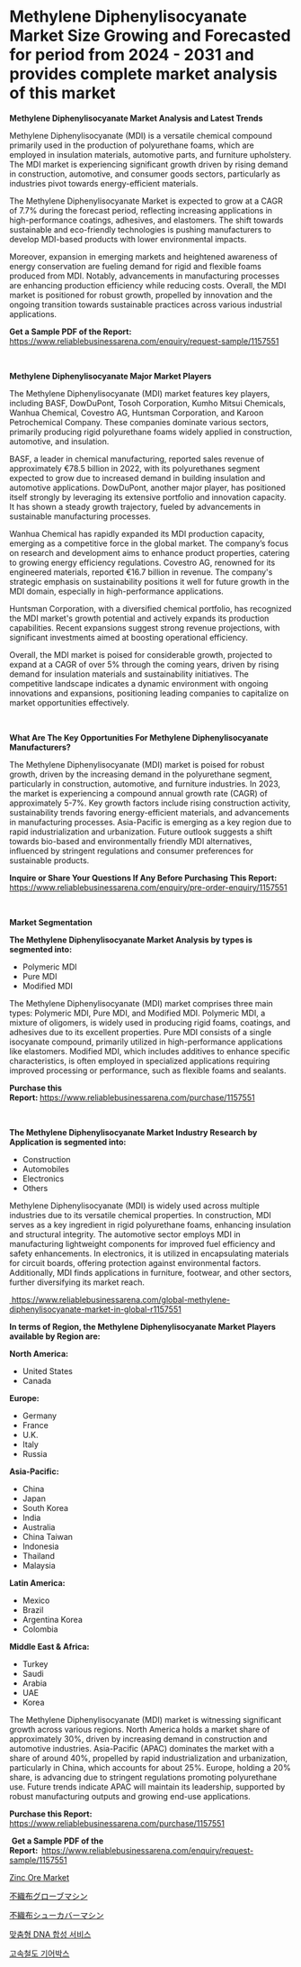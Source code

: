 <p><h1>Methylene Diphenylisocyanate Market Size Growing and Forecasted for period from 2024 - 2031 and provides complete market analysis of this market</h1></p><p><strong>Methylene Diphenylisocyanate Market Analysis and Latest Trends</strong></p>
<p><p>Methylene Diphenylisocyanate (MDI) is a versatile chemical compound primarily used in the production of polyurethane foams, which are employed in insulation materials, automotive parts, and furniture upholstery. The MDI market is experiencing significant growth driven by rising demand in construction, automotive, and consumer goods sectors, particularly as industries pivot towards energy-efficient materials.</p><p>The Methylene Diphenylisocyanate Market is expected to grow at a CAGR of 7.7% during the forecast period, reflecting increasing applications in high-performance coatings, adhesives, and elastomers. The shift towards sustainable and eco-friendly technologies is pushing manufacturers to develop MDI-based products with lower environmental impacts. </p><p>Moreover, expansion in emerging markets and heightened awareness of energy conservation are fueling demand for rigid and flexible foams produced from MDI. Notably, advancements in manufacturing processes are enhancing production efficiency while reducing costs. Overall, the MDI market is positioned for robust growth, propelled by innovation and the ongoing transition towards sustainable practices across various industrial applications.</p></p>
<p><strong>Get a Sample PDF of the Report:&nbsp;</strong> <a href="https://www.reliablebusinessarena.com/enquiry/request-sample/1157551">https://www.reliablebusinessarena.com/enquiry/request-sample/1157551</a></p>
<p>&nbsp;</p>
<p><strong>Methylene Diphenylisocyanate Major Market Players</strong></p>
<p><p>The Methylene Diphenylisocyanate (MDI) market features key players, including BASF, DowDuPont, Tosoh Corporation, Kumho Mitsui Chemicals, Wanhua Chemical, Covestro AG, Huntsman Corporation, and Karoon Petrochemical Company. These companies dominate various sectors, primarily producing rigid polyurethane foams widely applied in construction, automotive, and insulation.</p><p>BASF, a leader in chemical manufacturing, reported sales revenue of approximately €78.5 billion in 2022, with its polyurethanes segment expected to grow due to increased demand in building insulation and automotive applications. DowDuPont, another major player, has positioned itself strongly by leveraging its extensive portfolio and innovation capacity. It has shown a steady growth trajectory, fueled by advancements in sustainable manufacturing processes.</p><p>Wanhua Chemical has rapidly expanded its MDI production capacity, emerging as a competitive force in the global market. The company’s focus on research and development aims to enhance product properties, catering to growing energy efficiency regulations. Covestro AG, renowned for its engineered materials, reported €16.7 billion in revenue. The company's strategic emphasis on sustainability positions it well for future growth in the MDI domain, especially in high-performance applications.</p><p>Huntsman Corporation, with a diversified chemical portfolio, has recognized the MDI market's growth potential and actively expands its production capabilities. Recent expansions suggest strong revenue projections, with significant investments aimed at boosting operational efficiency.</p><p>Overall, the MDI market is poised for considerable growth, projected to expand at a CAGR of over 5% through the coming years, driven by rising demand for insulation materials and sustainability initiatives. The competitive landscape indicates a dynamic environment with ongoing innovations and expansions, positioning leading companies to capitalize on market opportunities effectively.</p></p>
<p>&nbsp;</p>
<p><strong>What Are The Key Opportunities For Methylene Diphenylisocyanate Manufacturers?</strong></p>
<p><p>The Methylene Diphenylisocyanate (MDI) market is poised for robust growth, driven by the increasing demand in the polyurethane segment, particularly in construction, automotive, and furniture industries. In 2023, the market is experiencing a compound annual growth rate (CAGR) of approximately 5-7%. Key growth factors include rising construction activity, sustainability trends favoring energy-efficient materials, and advancements in manufacturing processes. Asia-Pacific is emerging as a key region due to rapid industrialization and urbanization. Future outlook suggests a shift towards bio-based and environmentally friendly MDI alternatives, influenced by stringent regulations and consumer preferences for sustainable products.</p></p>
<p><strong>Inquire or Share Your Questions If Any Before Purchasing This Report:</strong> <a href="https://www.reliablebusinessarena.com/enquiry/pre-order-enquiry/1157551">https://www.reliablebusinessarena.com/enquiry/pre-order-enquiry/1157551</a></p>
<p>&nbsp;</p>
<p><strong>Market Segmentation</strong></p>
<p><strong>The Methylene Diphenylisocyanate Market Analysis by types is segmented into:</strong></p>
<p><ul><li>Polymeric MDI</li><li>Pure MDI</li><li>Modified MDI</li></ul></p>
<p><p>The Methylene Diphenylisocyanate (MDI) market comprises three main types: Polymeric MDI, Pure MDI, and Modified MDI. Polymeric MDI, a mixture of oligomers, is widely used in producing rigid foams, coatings, and adhesives due to its excellent properties. Pure MDI consists of a single isocyanate compound, primarily utilized in high-performance applications like elastomers. Modified MDI, which includes additives to enhance specific characteristics, is often employed in specialized applications requiring improved processing or performance, such as flexible foams and sealants.</p></p>
<p><strong>Purchase this Report:&nbsp;</strong><a href="https://www.reliablebusinessarena.com/purchase/1157551">https://www.reliablebusinessarena.com/purchase/1157551</a></p>
<p>&nbsp;</p>
<p><strong>The Methylene Diphenylisocyanate Market Industry Research by Application is segmented into:</strong></p>
<p><ul><li>Construction</li><li>Automobiles</li><li>Electronics</li><li>Others</li></ul></p>
<p><p>Methylene Diphenylisocyanate (MDI) is widely used across multiple industries due to its versatile chemical properties. In construction, MDI serves as a key ingredient in rigid polyurethane foams, enhancing insulation and structural integrity. The automotive sector employs MDI in manufacturing lightweight components for improved fuel efficiency and safety enhancements. In electronics, it is utilized in encapsulating materials for circuit boards, offering protection against environmental factors. Additionally, MDI finds applications in furniture, footwear, and other sectors, further diversifying its market reach.</p></p>
<p><a href="https://www.reliablebusinessarena.com/global-methylene-diphenylisocyanate-market-in-global-r1157551">&nbsp;https://www.reliablebusinessarena.com/global-methylene-diphenylisocyanate-market-in-global-r1157551</a></p>
<p><strong>In terms of Region, the Methylene Diphenylisocyanate Market Players available by Region are:</strong></p>
<p>
    <p> <strong> North America: </strong>
        <ul>
            <li>United States</li>
            <li>Canada</li>
        </ul>
        </p> 
    <p> <strong> Europe: </strong>
        <ul>
            <li>Germany</li>
            <li>France</li>
            <li>U.K.</li>
            <li>Italy</li>
            <li>Russia</li>
        </ul>
        </p> 
    <p> <strong> Asia-Pacific: </strong>
        <ul>
            <li>China</li>
            <li>Japan</li>
            <li>South Korea</li>
            <li>India</li>
            <li>Australia</li>
            <li>China Taiwan</li>
            <li>Indonesia</li>
            <li>Thailand</li>
            <li>Malaysia</li>
        </ul>
        </p> 
    <p> <strong> Latin America: </strong>
        <ul>
            <li>Mexico</li>
            <li>Brazil</li>
            <li>Argentina Korea</li>
            <li>Colombia</li>
        </ul>
        </p> 
    <p> <strong> Middle East & Africa: </strong>
        <ul>
            <li>Turkey</li>
            <li>Saudi</li>
            <li>Arabia</li>
            <li>UAE</li>
            <li>Korea</li>
        </ul>
    </p>
    </p>
<p><p>The Methylene Diphenylisocyanate (MDI) market is witnessing significant growth across various regions. North America holds a market share of approximately 30%, driven by increasing demand in construction and automotive industries. Asia-Pacific (APAC) dominates the market with a share of around 40%, propelled by rapid industrialization and urbanization, particularly in China, which accounts for about 25%. Europe, holding a 20% share, is advancing due to stringent regulations promoting polyurethane use. Future trends indicate APAC will maintain its leadership, supported by robust manufacturing outputs and growing end-use applications.</p></p>
<p><strong>Purchase this Report: </strong><a href="https://www.reliablebusinessarena.com/purchase/1157551">https://www.reliablebusinessarena.com/purchase/1157551</a></p>
<p>&nbsp;<strong>Get a Sample PDF of the Report:&nbsp;&nbsp;</strong><a href="https://www.reliablebusinessarena.com/enquiry/request-sample/1157551">https://www.reliablebusinessarena.com/enquiry/request-sample/1157551</a></p>
<p><strong></strong></p>
<p><p><a href="https://www.linkedin.com/pulse/zinc-ore-market-size-share-analysis-growth-trends-forecasts-nppwc?trackingId=d%2BqxAIwFT6ybODPqnjgwRg%3D%3D">Zinc Ore Market</a></p><p><a href="https://medium.com/@rot5z9maragh/non-woven-glove-machine-market-%E3%81%AE%E3%82%B0%E3%83%AD%E3%83%BC%E3%83%90%E3%83%AB%E5%B8%82%E5%A0%B4%E6%A6%82%E8%A6%81%E3%81%AF-%E4%B8%96%E7%95%8C%E3%81%8A%E3%82%88%E3%81%B3%E4%B8%BB%E8%A6%81%E5%B8%82%E5%A0%B4%E3%81%AB%E3%81%8A%E3%81%91%E3%82%8B%E6%A5%AD%E7%95%8C%E3%81%AB%E5%BD%B1%E9%9F%BF%E3%82%92%E4%B8%8E%E3%81%88%E3%82%8B%E4%B8%BB%E8%A6%81%E3%81%AA%E3%83%88%E3%83%AC%E3%83%B3%E3%83%89%E3%81%AB%E3%81%A4%E3%81%84%E3%81%A6-%E7%8B%AC%E8%87%AA%E3%81%AE%E8%A6%96%E7%82%B9%E3%82%92%E6%8F%90%E4%BE%9B%E3%81%97%E3%81%BE%E3%81%99-e8a9ecfb33c5">不織布グローブマシン</a></p><p><a href="https://medium.com/@rot5z9maragh/non-woven-shoe-cover-machine-market-%E3%81%AF-%E3%82%B3%E3%82%B9%E3%83%88%E7%AE%A1%E7%90%86%E3%81%A8%E5%8A%B9%E7%8E%87%E5%90%91%E4%B8%8A%E3%82%92%E5%84%AA%E5%85%88%E3%81%97%E3%81%BE%E3%81%99-%E3%81%95%E3%82%89%E3%81%AB-%E5%A0%B1%E5%91%8A%E6%9B%B8%E3%81%AF%E5%B8%82%E5%A0%B4%E3%81%AE%E9%9C%80%E8%A6%81%E9%9D%A2%E3%81%A8%E4%BE%9B%E7%B5%A6%E9%9D%A2%E3%81%AE%E4%B8%A1%E6%96%B9%E3%82%92%E3%82%AB%E3%83%90%E3%83%BC%E3%81%97%E3%81%A6%E3%81%84%E3%81%BE%E3%81%99-non-woven-5949595d166c">不織布シューカバーマシン</a></p><p><a href="https://medium.com/@score-51/custom-dna-synthesis-service-market-%EC%9D%98-%EA%B8%80%EB%A1%9C%EB%B2%8C-%EC%8B%9C%EC%9E%A5-%EA%B0%9C%EC%9A%94%EB%8A%94-%EC%A0%84-%EC%84%B8%EA%B3%84-%EB%B0%8F-%EC%A3%BC%EC%9A%94-%EC%8B%9C%EC%9E%A5%EC%9D%98-%EC%82%B0%EC%97%85%EC%97%90-%EC%98%81%ED%96%A5%EC%9D%84-%EB%AF%B8%EC%B9%98%EB%8A%94-%EC%A3%BC%EC%9A%94-%ED%8A%B8%EB%A0%8C%EB%93%9C%EC%97%90-%EB%8C%80%ED%95%9C-%EB%8F%85%ED%8A%B9%ED%95%9C-%EA%B4%80%EC%A0%90%EC%9D%84-afc54959f8dc">맞춤형 DNA 합성 서비스</a></p><p><a href="https://medium.com/@vishal_nakeshree/high-speed-railway-gearbox-market-%EC%9D%98-%EA%B8%80%EB%A1%9C%EB%B2%8C-%EC%8B%9C%EC%9E%A5-%EA%B0%9C%EC%9A%94%EB%8A%94-%EC%A0%84-%EC%84%B8%EA%B3%84-%EB%B0%8F-%EC%A3%BC%EC%9A%94-%EC%8B%9C%EC%9E%A5%EC%9D%98-%EC%82%B0%EC%97%85%EC%97%90-%EC%98%81%ED%96%A5%EC%9D%84-%EB%AF%B8%EC%B9%98%EB%8A%94-%EC%A3%BC%EC%9A%94-%ED%8A%B8%EB%A0%8C%EB%93%9C%EC%97%90-%EB%8C%80%ED%95%9C-%EB%8F%85%ED%8A%B9%ED%95%9C-%EA%B4%80%EC%A0%90%EC%9D%84-%EC%A0%9C%EA%B3%B5%ED%95%A9%EB%8B%88%EB%8B%A4-c9d8f3eb77bf">고속철도 기어박스</a></p></p>